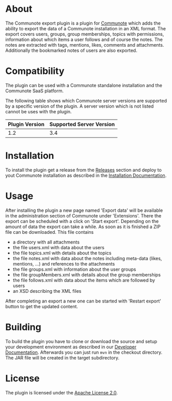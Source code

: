 # About
The Communote export plugin is a plugin for [Communote](https://github.com/Communote/communote-server) which adds the ability to export the data of a Communote installation in an XML format. The export covers users, groups, group memberships, topics with permissions, information about which items a user follows and of course the notes. The notes are extracted with tags, mentions, likes, comments and attachments. Additionally the bookmarked notes of users are also exported.

# Compatibility
The plugin can be used with a Communote standalone installation and the Communote SaaS platform.

The following table shows which Communote server versions are supported by a specific version of the plugin. A server version which is not listed cannot be uses with the plugin.

| Plugin Version  | Supported Server Version |
| ------------- | ------------- |
| 1.2  | 3.4  |

# Installation
To install the plugin get a release from the [Releases](https://github.com/Communote/communote-plugin-export/releases) section and deploy to yout Communote installation as described in the [Installation Documentation](http://communote.github.io/doc/install_extensions.html).

# Usage
After installing the plugin a new page named 'Export data' will be available in the administration section of Communote under 'Extensions'. There the export can be scheduled with a click on 'Start export'. Depending on the amount of data the export can take a while. As soon as it is finished a ZIP file can be downloaded. This file contains

* a directory with all attachments
* the file users.xml with data about the users
* the file topics.xml with details about the topics
* the file notes.xml with data about the notes including meta-data (likes, mentions, ...) and references to the attachments
* the file groups.xml with information about the user groups
* the file groupMembers.xml with details about the group memberships
* the file follows.xml with data about the items which are followed by users
* an XSD describing the XML files
 
After completing an export a new one can be started with 'Restart export' button to get the updated content.

# Building
To build the plugin you have to clone or download the source and setup your development environment as described in our [Developer Documentation](http://communote.github.io/doc/home.html). Afterwards you can just run ```mvn``` in the checkout directory. The JAR file will be created in the target subdirectory.

# License
The plugin is licensed under the [Apache License 2.0](http://www.apache.org/licenses/LICENSE-2.0).
